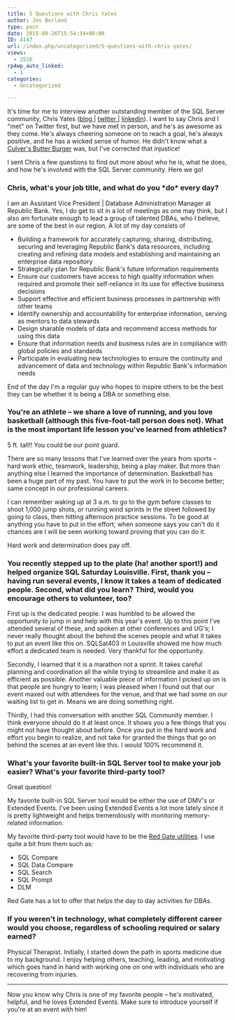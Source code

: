 ```yaml
---
title: 5 Questions with Chris Yates
author: Jes Borland
type: post
date: 2015-08-26T15:54:34+00:00
ID: 4147
url: /index.php/uncategorized/5-questions-with-chris-yates/
views:
  - 2516
rp4wp_auto_linked:
  - 1
categories:
  - Uncategorized

---
```

It's time for me to interview another outstanding member of the SQL Server community, Chris Yates (<a href="http://t.co/lGx0ZW4YLP" target="_blank">blog </a>| <a href="https://twitter.com/YatesSQL" target="_blank">twitter </a>| <a href="https://www.linkedin.com/in/sqlyates" target="_blank">linkedin</a>). I want to say Chris and I "met" on Twitter first, but we have met in person, and he's as awesome as they come. He's always cheering someone on to reach a goal, he's always positive, and he has a wicked sense of humor. He didn't know what a <a href="http://www.culvers.com/menu-and-nutrition/butterburgers/" target="_blank">Culver's Butter Burger</a> was, but I've corrected that injustice!

I sent Chris a few questions to find out more about who he is, what he does, and how he's involved with the SQL Server community. Here we go!

### Chris, what's your job title, and what do you \*do\* every day?

I am an Assistant Vice President | Database Administration Manager at Republic Bank. Yes, I do get to sit in a lot of meetings as one may think, but I also am fortunate enough to lead a group of talented DBAs, who I believe, are some of the best in our region. A lot of my day consists of

  * Building a framework for accurately capturing, sharing, distributing, securing and leveraging Republic Bank's data resources, including creating and refining data models and establishing and maintaining an enterprise data repository
  * Strategically plan for Republic Bank's future information requirements
  * Ensure our customers have access to high quality information when required and promote their self-reliance in its use for effective business decisions
  * Support effective and efficient business processes in partnership with other teams
  * Identify ownership and accountability for enterprise information, serving as mentors to data stewards
  * Design sharable models of data and recommend access methods for using this data
  * Ensure that information needs and business rules are in compliance with global policies and standards
  * Participate in evaluating new technologies to ensure the continuity and advancement of data and technology within Republic Bank's information needs

End of the day I'm a regular guy who hopes to inspire others to be the best they can be whether it is being a DBA or something else.

### You're an athlete – we share a love of running, and you love basketball (although this five-foot-tall person does not). What is the most important life lesson you've learned from athletics?

5 ft. tall!! You could be our point guard.

There are so many lessons that I've learned over the years from sports – hard work ethic, teamwork, leadership, being a play maker. But more than anything else I learned the importance of determination. Basketball has been a huge part of my past. You have to put the work in to become better; same concept in our professional careers.

I can remember waking up at 3 a.m. to go to the gym before classes to shoot 1,000 jump shots, or running wind sprints in the street followed by going to class, then hitting afternoon practice sessions. To be good at anything you have to put in the effort; when someone says you can't do it chances are I will be seen working toward proving that you can do it.

Hard work and determination does pay off.

### You recently stepped up to the plate (ha! another sport!) and helped organize SQL Saturday Louisville. First, thank you – having run several events, I know it takes a team of dedicated people. Second, what did you learn? Third, would you encourage others to volunteer, too?

First up is the dedicated people. I was humbled to be allowed the opportunity to jump in and help with this year's event. Up to this point I've attended several of these, and spoken at other conferences and UG's; I never really thought about the behind the scenes people and what it takes to put an event like this on. SQLSat403 in Louisville showed me how much effort a dedicated team is needed. Very thankful for the opportunity.

Secondly, I learned that it is a marathon not a sprint. It takes careful planning and coordination all the while trying to streamline and make it as efficient as possible. Another valuable piece of information I picked up on is that people are hungry to learn; I was pleased when I found out that our event maxed out with attendees for the venue, and that we had some on our waiting list to get in. Means we are doing something right.

Thirdly, I had this conversation with another SQL Community member. I think everyone should do it at least once. It shows you a few things that you might not have thought about before. Once you put in the hard work and effort you begin to realize, and not take for granted the things that go on behind the scenes at an event like this. I would 100% recommend it.

### What's your favorite built-in SQL Server tool to make your job easier? What's your favorite third-party tool?

Great question!

My favorite built-in SQL Server tool would be either the use of DMV's or Extended Events. I've been using Extended Events a lot more lately since it is pretty lightweight and helps tremendously with monitoring memory-related information.

My favorite third-party tool would have to be the <a href="http://www.red-gate.com/" target="_blank">Red Gate utilities</a>. I use quite a bit from them such as:

  * SQL Compare
  * SQL Data Compare
  * SQL Search
  * SQL Prompt
  * DLM

Red Gate has a lot to offer that helps the day to day activities for DBAs.

### If you weren't in technology, what completely different career would you choose, regardless of schooling required or salary earned?

Physical Therapist. Initially, I started down the path in sports medicine due to my background. I enjoy helping others, teaching, leading, and motivating which goes hand in hand with working one on one with individuals who are recovering from injuries.

* * *

Now you know why Chris is one of my favorite people – he's motivated, helpful, and he loves Extended Events. Make sure to introduce yourself if you're at an event with him!